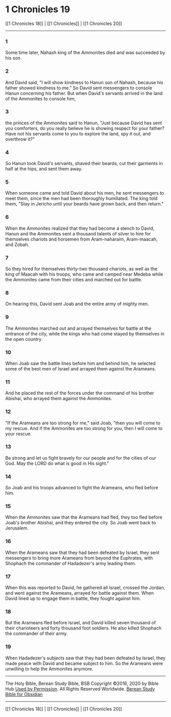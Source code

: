 # 1 Chronicles 19

[[1 Chronicles 18]] | [[1 Chronicles]] | [[1 Chronicles 20]]

---

### 1
Some time later, Nahash king of the Ammonites died and was succeeded by his son.

### 2
And David said, "I will show kindness to Hanun son of Nahash, because his father showed kindness to me." So David sent messengers to console Hanun concerning his father. But when David's servants arrived in the land of the Ammonites to console him,

### 3
the princes of the Ammonites said to Hanun, "Just because David has sent you comforters, do you really believe he is showing respect for your father? Have not his servants come to you to explore the land, spy it out, and overthrow it?"

### 4
So Hanun took David's servants, shaved their beards, cut their garments in half at the hips, and sent them away.

### 5
When someone came and told David about his men, he sent messengers to meet them, since the men had been thoroughly humiliated. The king told them, "Stay in Jericho until your beards have grown back, and then return."

### 6
When the Ammonites realized that they had become a stench to David, Hanun and the Ammonites sent a thousand talents of silver to hire for themselves chariots and horsemen from Aram-naharaim, Aram-maacah, and Zobah.

### 7
So they hired for themselves thirty-two thousand chariots, as well as the king of Maacah with his troops, who came and camped near Medeba while the Ammonites came from their cities and marched out for battle.

### 8
On hearing this, David sent Joab and the entire army of mighty men.

### 9
The Ammonites marched out and arrayed themselves for battle at the entrance of the city, while the kings who had come stayed by themselves in the open country.

### 10
When Joab saw the battle lines before him and behind him, he selected some of the best men of Israel and arrayed them against the Arameans.

### 11
And he placed the rest of the forces under the command of his brother Abishai, who arrayed them against the Ammonites.

### 12
"If the Arameans are too strong for me," said Joab, "then you will come to my rescue. And if the Ammonites are too strong for you, then I will come to your rescue.

### 13
Be strong and let us fight bravely for our people and for the cities of our God. May the LORD do what is good in His sight."

### 14
So Joab and his troops advanced to fight the Arameans, who fled before him.

### 15
When the Ammonites saw that the Arameans had fled, they too fled before Joab's brother Abishai, and they entered the city. So Joab went back to Jerusalem.

### 16
When the Arameans saw that they had been defeated by Israel, they sent messengers to bring more Arameans from beyond the Euphrates, with Shophach the commander of Hadadezer's army leading them.

### 17
When this was reported to David, he gathered all Israel, crossed the Jordan, and went against the Arameans, arrayed for battle against them. When David lined up to engage them in battle, they fought against him.

### 18
But the Arameans fled before Israel, and David killed seven thousand of their charioteers and forty thousand foot soldiers. He also killed Shophach the commander of their army.

### 19
When Hadadezer's subjects saw that they had been defeated by Israel, they made peace with David and became subject to him. So the Arameans were unwilling to help the Ammonites anymore.

---

The Holy Bible, Berean Study Bible, BSB
Copyright ©2016, 2020 by Bible Hub
[Used by Permission](https://berean.bible/terms.htm). All Rights Reserved Worldwide.
[Berean Study Bible for Obsidian](https://github.com/gapmiss/berean-study-bible-for-obsidian)

---

[[1 Chronicles 18]] | [[1 Chronicles]] | [[1 Chronicles 20]]

